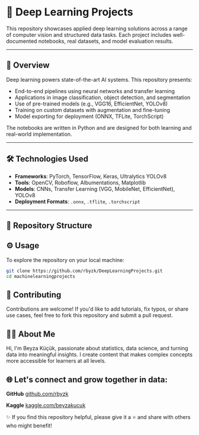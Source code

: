 # 🧠 Deep Learning Projects

This repository showcases applied deep learning solutions across a range of computer vision and structured data tasks. Each project includes well-documented notebooks, real datasets, and model evaluation results.

---

## 📝 Overview

Deep learning powers state-of-the-art AI systems. This repository presents:

- End-to-end pipelines using neural networks and transfer learning  
- Applications in image classification, object detection, and segmentation  
- Use of pre-trained models (e.g., VGG16, EfficientNet, YOLOv8)  
- Training on custom datasets with augmentation and fine-tuning  
- Model exporting for deployment (ONNX, TFLite, TorchScript)

The notebooks are written in Python and are designed for both learning and real-world implementation.

---

## 🛠️ Technologies Used

- **Frameworks**: PyTorch, TensorFlow, Keras, Ultralytics YOLOv8  
- **Tools**: OpenCV, Roboflow, Albumentations, Matplotlib  
- **Models**: CNNs, Transfer Learning (VGG, MobileNet, EfficientNet), YOLOv8  
- **Deployment Formats**: `.onnx`, `.tflite`, `.torchscript`

---

## 📁 Repository Structure

## ⚙️ Usage

To explore the repository on your local machine:

```bash
git clone https://github.com/rbyzk/DeepLearningProjects.git
cd machinelearningprojects
```

## 🤝 Contributing
Contributions are welcome! If you'd like to add tutorials, fix typos, or share use cases, feel free to fork this repository and submit a pull request.


## 👩‍💻 About Me
Hi, I'm Beyza Küçük, passionate about statistics, data science, and turning data into meaningful insights. I create content that makes complex concepts more accessible for learners at all levels.


## 🌐 Let's connect and grow together in data:

**GitHub** [github.com/rbyzk](https://github.com/rbyzk)

**Kaggle** [kaggle.com/beyzakucuk](https://www.kaggle.com/beyzakucuk)

✨ If you find this repository helpful, please give it a ⭐ and share with others who might benefit!
